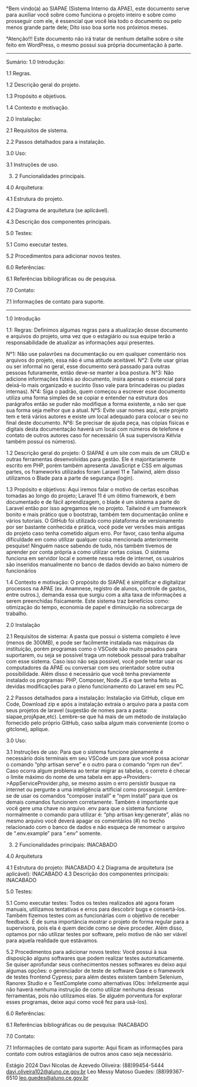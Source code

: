 °Bem vindo(a) ao SIAPAE (Sistema Interno da APAE), este documento serve para auxiliar você sobre como funciona o projeto inteiro e sobre como prosseguir com ele, é essencial que você leia todo o documento ou pelo menos grande parte dele; Dito isso boa sorte nos próximos meses.

°Atenção!!! Este documento não irá tratar de nenhum detalhe sobre o site feito em WordPress, o mesmo possui sua própria documentação à parte.

------------------------------------------------------------------------------------------------
Sumário:
1.0 Introdução:

1.1 Regras.

1.2 Descrição geral do projeto.

1.3 Propósito e objetivos.

1.4 Contexto e motivação.

2.0 Instalação:

2.1 Requisitos de sistema.

2.2 Passos detalhados para a instalação.

3.0 Uso:

3.1 Instruções de uso.

3. 2 Funcionalidades principais. 

4.0 Arquitetura:

4.1 Estrutura do projeto.

4.2 Diagrama de arquitetura (se aplicável).

4.3 Descrição dos componentes principais.

5.0 Testes:

5.1 Como executar testes.

5.2 Procedimentos para adicionar novos testes.

6.0 Referências:

6.1 Referências bibliográficas ou de pesquisa.

7.0 Contato:

7.1 Informações de contato para suporte.

------------------------------------------------------------------------------------------------
1.0 Introdução

1.1: Regras:
Definimos algumas regras para a atualização desse documento e arquivos do projeto, uma vez que o estagiário ou sua equipe terão a responsabilidade de atualizar as informações aqui presentes.

N°1: Não use palavrões na documentação ou em qualquer comentário nos arquivos do projeto, essa não é uma atitude aceitável.
N°2: Evite usar gírias ou ser informal no geral, esse documento será passado para outras pessoas futuramente, então deve-se manter a boa postura.
N°3: Não adicione informações fúteis ao documento, insira apenas o essencial para deixá-lo mais organizado e sucinto (Isso vale para brincadeiras ou piadas internas).
N°4: Siga o padrão, quem começou a escrever esse documento utiliza uma forma simples de se copiar e entender na estrutura dos parágrafos então se puder não modifique a forma existente, a não ser que sua forma seja melhor que a atual.
N°5: Evite usar nomes aqui, este projeto tem e terá vários autores e existe um local adequado para colocar o seu no final deste documento.
N°6: Se precisar de ajuda peça, nas cópias físicas e digitais desta documentação haverá um local com números de telefone e contato de outros autores caso for necessário (A sua supervisora Kélvia também possui os números).

1.2 Descrição geral do projeto:
O SIAPAE é um site com mais de um CRUD e outras ferramentas desenvolvidas para gestão. Ele é majoritariamente escrito em PHP, porém também apresenta JavaScript e CSS em algumas partes, os frameworks utilizados foram Laravel 11 e Tailwind, além disso utilizamos o Blade para a parte de segurança (login).

1.3 Propósito e objetivos:
Aqui iremos falar o motivo de certas escolhas tomadas ao longo do projeto; Laravel 11 é um ótimo framework, é bem documentado e de fácil aprendizagem, o blade é um sistema a parte do Laravel então por isso agregamos ele no projeto.
Tailwind é um framework bonito e mais prático que o bootstrap, também tem documentação online e vários tutoriais.
O GitHub foi utilizado como plataforma de versionamento por ser bastante conhecida e prática, você pode ver versões mais antigas do projeto caso tenha cometido algum erro.
Por favor, caso tenha alguma dificuldade em como utilizar qualquer coisa mencionada anteriormente pesquise! Ninguém nasce sabendo de tudo, nós também tivemos de aprender por conta própria a como utilizar certas coisas.
O sistema funciona em servidor local e somente nessa rede de internet, os usuários são inseridos manualmente no banco de dados devido ao baixo número de funcionários

1.4 Contexto e motivação: 
O propósito do SIAPAE é simplificar e digitalizar processos na APAE (ex. Anamnese, registro de alunos, controle de gastos, entre outros.), demanda essa que surgiu com a alta taxa de informações a serem preenchidas fisicamente. Este sistema traz benefícios como: otimização do tempo, economia de papel e diminuição na sobrecarga de trabalho.

2.0 Instalação

2.1 Requisitos de sistema:
A pasta que possui o sistema completo é leve (menos de 300MB), e pode ser facilmente instalada nas máquinas da instituição, porém programas como o VSCode são muito pesados para suportarem, ou seja se possível traga um notebook pessoal para trabalhar com esse sistema. Caso isso não seja possível, você pode tentar usar os computadores da APAE ou conversar com seu orientador sobre outra possibilidade. Além disso é necessário que você tenha previamente instalado os programas: PHP, Composer, Node JS e que tenha feito as devidas modificações para o pleno funcionamento do Laravel em seu PC.

2.2 Passos detalhados para a instalação:
Instalação via GitHub, clique em Code, Download zip e após a instalação extraia o arquivo para a pasta com seus projetos de laravel (sugestão de nomes para a pasta: siapae,projApae,etc). Lembre-se que há mais de um método de instalação fornecido pelo próprio GitHub, caso saiba algum mais conveniente (como o gitclone), aplique.

3.0 Uso:

3.1 Instruções de uso:
Para que o sistema funcione plenamente é necessário dois terminais em seu VSCode um para que você possa acionar o comando “php artisan serve” e o outro para o comando “npm run dev”. Caso ocorra algum problema ao tentar migrar as tabelas, o correto é checar o limite máximo do nome de uma tabela em app->Providers->AppServiceProvider.php, se mesmo assim o erro persistir busque na internet ou pergunte a uma inteligência artificial como prosseguir. Lembre-se de usar os comandos “composer install” e “npm install” para que os demais comandos funcionem corretamente. Também é importante que você gere uma chave no arquivo .env para que o sistema funcione normalmente o comando para utilizar é: “php artisan key:generate”, aliás no mesmo arquivo você deverá apagar os comentários (#) no trecho relacionado com o banco de dados e não esqueça de renomear o arquivo de “.env.example” para “.env” somente.

3. 2 Funcionalidades principais:
INACABADO

4.0 Arquitetura

4.1 Estrutura do projeto:
INACABADO
4.2 Diagrama de arquitetura (se aplicável):
INACABADO
4.3 Descrição dos componentes principais:
INACABADO

5.0 Testes:

5.1 Como executar testes:
Todos os testes realizados até agora foram manuais, utilizamos tentativas e erros para descobrir bugs e consertá-los. Também fizemos testes com as funcionárias com o objetivo de receber feedback. É de suma importância mostrar o projeto de forma regular para a supervisora, pois ela é quem decide como se deve proceder. Além disso, optamos por não utilizar testes por software, pelo motivo de não ser viável para aquela realidade que estávamos.

5.2 Procedimentos para adicionar novos testes:
Você possui à sua disposição alguns softwares que podem realizar testes automaticamente. Se quiser aprofundar seus conhecimentos nesses softwares eu deixo aqui algumas opções: o gerenciador de teste de software Qase e o framework de testes frontend Cypress; para além destes existem também Selenium, Ranorex Studio e o TestComplete como alternativas
(Obs: Infelizmente aqui não haverá nenhuma instrução de como utilizar nenhuma dessas ferramentas, pois não utilizamos elas. Se alguém porventura for explorar esses programas, deixe aqui como você fez para usá-los).

6.0 Referências:

6.1 Referências bibliográficas ou de pesquisa:
INACABADO

7.0 Contato:

7.1 Informações de contato para suporte:
Aqui ficam as informações para contato com outros estagiários de outros anos caso seja necessário.

Estágio 2024
Davi Nicolas de Azevedo Oliveira: (88)99454-5444 davi.oliveira102@aluno.ce.gov.br
Leo Messy Matoso Guedes: (88)99367-6510
leo.guedes@aluno.ce.gov.br